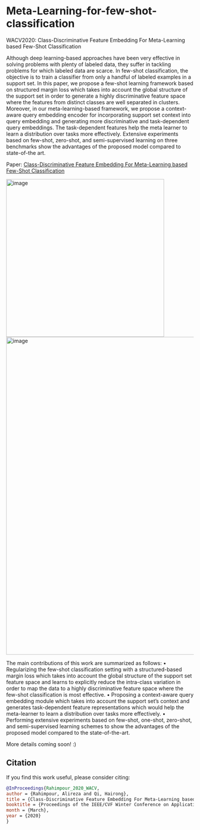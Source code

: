# Meta-Learning-for-few-shot-classification
WACV2020: Class-Discriminative Feature Embedding For Meta-Learning based Few-Shot Classification

Although deep learning-based approaches have been very effective in solving problems with plenty of labeled
data, they suffer in tackling problems for which labeled data
are scarce. In few-shot classification, the objective is to
train a classifier from only a handful of labeled examples
in a support set. In this paper, we propose a few-shot learning framework based on structured margin loss which takes
into account the global structure of the support set in order to generate a highly discriminative feature space where
the features from distinct classes are well separated in clusters. Moreover, in our meta-learning-based framework, we
propose a context-aware query embedding encoder for incorporating support set context into query embedding and
generating more discriminative and task-dependent query
embeddings. The task-dependent features help the meta learner to learn a distribution over tasks more effectively.
Extensive experiments based on few-shot, zero-shot, and
semi-supervised learning on three benchmarks show the advantages of the proposed model compared to state-of-the art.

Paper: [Class-Discriminative Feature Embedding For Meta-Learning based Few-Shot Classification](https://openaccess.thecvf.com/content_WACV_2020/html/Rahimpour_Class-Discriminative_Feature_Embedding_For_Meta-Learning_based_Few-Shot_Classification_WACV_2020_paper.html)

<img width="424" alt="image" src="https://github.com/AlirezaRahimpour/Meta-Learning-for-few-shot-classification/assets/18356361/80069dc7-3f7e-4bae-8bb8-9a998bb8ac4f">

<img width="854" alt="image" src="https://github.com/AlirezaRahimpour/Meta-Learning-for-few-shot-classification/assets/18356361/4c03f85e-6791-45df-b8ab-5276baae74ba">

The main contributions of this work are summarized as follows:
• Regularizing the few-shot classification setting with a
structured-based margin loss which takes into account
the global structure of the support set feature space and
learns to explicitly reduce the intra-class variation in
order to map the data to a highly discriminative feature
space where the few-shot classification is most effective.
• Proposing a context-aware query embedding module
which takes into account the support set’s context
and generates task-dependent feature representations
which would help the meta-learner to learn a distribution over tasks more effectively.
• Performing extensive experiments based on few-shot, one-shot, zero-shot, and semi-supervised learning
schemes to show the advantages of the proposed model
compared to the state-of-the-art.

More details coming soon! :) 

## Citation 

If you find this work useful, please consider citing:  

```bibtex
@InProceedings{Rahimpour_2020_WACV,
author = {Rahimpour, Alireza and Qi, Hairong},
title = {Class-Discriminative Feature Embedding For Meta-Learning based Few-Shot Classification},
booktitle = {Proceedings of the IEEE/CVF Winter Conference on Applications of Computer Vision (WACV)},
month = {March},
year = {2020}
}
```
